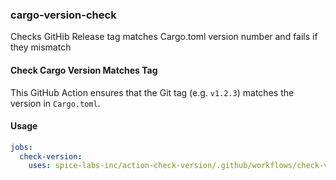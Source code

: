 ### cargo-version-check
Checks GitHib Release tag matches Cargo.toml version number and fails if they mismatch

#### Check Cargo Version Matches Tag
This GitHub Action ensures that the Git tag (e.g. `v1.2.3`) matches the version in `Cargo.toml`.

#### Usage
```yaml
jobs:
  check-version:
    uses: spice-labs-inc/action-check-version/.github/workflows/check-version.yml@main
```
